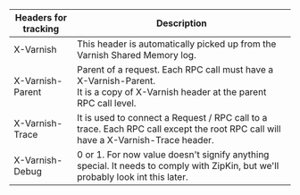 | Headers for tracking  | Description  |
|---|---|
| X-Varnish  |  This header is automatically picked up from the Varnish Shared Memory log. |
| X-Varnish-Parent  | Parent of a request. Each RPC call must have a X-Varnish-Parent. <br/>It is a copy of X-Varnish header at the parent RPC call level. |
| X-Varnish-Trace  |  It is used to connect a Request / RPC call to a trace. Each RPC call except the root RPC call will have a X-Varnish-Trace header. |
| X-Varnish-Debug  |  0 or 1. For now value doesn't signify anything special. It needs to comply with ZipKin, but we'll probably look int this later. |
